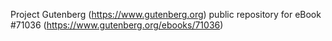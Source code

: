 Project Gutenberg (https://www.gutenberg.org) public repository for
eBook #71036 (https://www.gutenberg.org/ebooks/71036)
